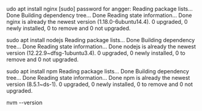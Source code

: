 udo apt install nginx
[sudo] password for angger: 
Reading package lists... Done
Building dependency tree... Done
Reading state information... Done
nginx is already the newest version (1.18.0-6ubuntu14.4).
0 upgraded, 0 newly installed, 0 to remove and 0 not upgraded.

sudo apt install nodejs
Reading package lists... Done
Building dependency tree... Done
Reading state information... Done
nodejs is already the newest version (12.22.9~dfsg-1ubuntu3.4).
0 upgraded, 0 newly installed, 0 to remove and 0 not upgraded.

sudo apt install npm
Reading package lists... Done
Building dependency tree... Done
Reading state information... Done
npm is already the newest version (8.5.1~ds-1).
0 upgraded, 0 newly installed, 0 to remove and 0 not upgraded.

nvm --version
